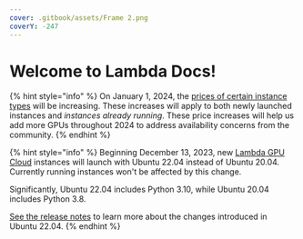```yaml
---
cover: .gitbook/assets/Frame 2.png
coverY: -247
---
```


# Welcome to Lambda Docs!

{% hint style="info" %}
On January 1, 2024, the [prices of certain instance types](https://lambdalabs.com/service/gpu-cloud#pricing) will be increasing. These increases will apply to both newly launched instances and _instances already running_. These price increases will help us add more GPUs throughout 2024 to address availability concerns from the community.
{% endhint %}

{% hint style="info" %}
Beginning December 13, 2023, new [Lambda GPU Cloud](https://lambdalabs.com/service/gpu-cloud) instances will launch with Ubuntu 22.04 instead of Ubuntu 20.04. Currently running instances won't be affected by this change.

Significantly, Ubuntu 22.04 includes Python 3.10, while Ubuntu 20.04 includes Python 3.8.

[See the release notes](https://discourse.ubuntu.com/t/jammy-jellyfish-release-notes/24668#heading--new-features-in-22-04-lts) to learn more about the changes introduced in Ubuntu 22.04.
{% endhint %}
